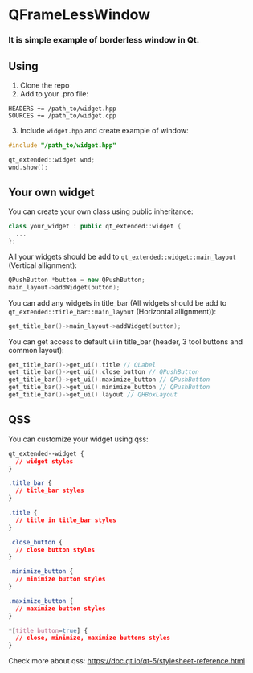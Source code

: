 # QFrameLessWindow

### It is simple example of borderless window in Qt.

## Using

1) Clone the repo
2) Add to your .pro file:
```
HEADERS += /path_to/widget.hpp
SOURCES += /path_to/widget.cpp
```
3) Include `widget.hpp` and create example of window:
```c++
#include "/path_to/widget.hpp"

qt_extended::widget wnd;
wnd.show();
```

## Your own widget

You can create your own class using public inheritance:

```c++
class your_widget : public qt_extended::widget {
  ...
};
```

All your widgets should be add to `qt_extended::widget::main_layout` (Vertical allignment):

```c++
QPushButton *button = new QPushButton;
main_layout->addWidget(button);
```

You can add any widgets in title_bar (All widgets should be add to `qt_extended::title_bar::main_layout` (Horizontal allignment)):

```c++
get_title_bar()->main_layout->addWidget(button);
```

You can get access to default ui in title_bar (header, 3 tool buttons and common layout):

```c++
get_title_bar()->get_ui().title // QLabel
get_title_bar()->get_ui().close_button // QPushButton
get_title_bar()->get_ui().maximize_button // QPushButton
get_title_bar()->get_ui().minimize_button // QPushButton
get_title_bar()->get_ui().layout // QHBoxLayout
```

## QSS

You can customize your widget using qss:

```css
qt_extended--widget {
  // widget styles
}

.title_bar {
  // title_bar styles
}

.title {
  // title in title_bar styles
}

.close_button {
  // close button styles
}

.minimize_button {
  // minimize button styles
}

.maximize_button {
  // maximize button styles
}

*[title_button=true] {
  // close, minimize, maximize buttons styles
}
```

Check more about qss: https://doc.qt.io/qt-5/stylesheet-reference.html